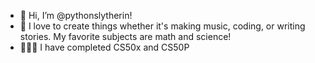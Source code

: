 - 👋 Hi, I’m @pythonslytherin!
- 👀 I love to create things whether it's making music, coding, or writing stories. My favorite subjects are math and science!
- 🧑🏽‍💻 I have completed CS50x and CS50P 

<!---
pythonslytherin/pythonslytherin is a ✨ special ✨ repository because its `README.md` (this file) appears on your GitHub profile.
You can click the Preview link to take a look at your changes.
--->
